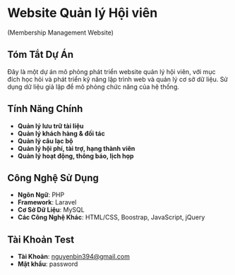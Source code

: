 # Website Quản lý Hội viên 
(Membership Management Website)

## Tóm Tắt Dự Án

Đây là một dự án mô phỏng phát triển website quản lý hội viên, với mục đích học hỏi và phát triển kỹ năng lập trình web và quản lý cơ sở dữ liệu. Sử dụng dữ liệu giả lập để mô phỏng chức năng của hệ thống.

## Tính Năng Chính

- **Quản lý lưu trữ tài liệu**
- **Quản lý khách hàng & đối tác**
- **Quản lý câu lạc bộ**
- **Quản lý hội phí, tài trợ, hạng thành viên**
- **Quản lý hoạt động, thông báo, lịch họp**

## Công Nghệ Sử Dụng

- **Ngôn Ngữ**: PHP
- **Framework**: Laravel
- **Cơ Sở Dữ Liệu**: MySQL
- **Các Công Nghệ Khác**: HTML/CSS, Boostrap, JavaScript, jQuery

## Tài Khoản Test
- **Tài Khoản**: nguyenbin394@gmail.com
- **Mật khẩu**: password

